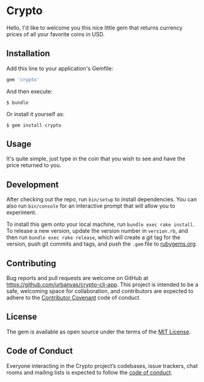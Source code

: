 # Crypto

Hello, I'd like to welcome you this nice little gem that returns currency prices of all your
favorite coins in USD.

## Installation

Add this line to your application's Gemfile:

```ruby
gem 'crypto'
```

And then execute:

    $ bundle

Or install it yourself as:

    $ gem install crypto

## Usage

It's quite simple, just type in the coin that you wish to see and have the price returned to you.

## Development

After checking out the repo, run `bin/setup` to install dependencies. You can also run `bin/console` for an interactive prompt that will allow you to experiment.

To install this gem onto your local machine, run `bundle exec rake install`. To release a new version, update the version number in `version.rb`, and then run `bundle exec rake release`, which will create a git tag for the version, push git commits and tags, and push the `.gem` file to [rubygems.org](https://rubygems.org).

## Contributing

Bug reports and pull requests are welcome on GitHub at https://github.com/urbanvas/crypto-cli-app. This project is intended to be a safe, welcoming space for collaboration, and contributors are expected to adhere to the [Contributor Covenant](http://contributor-covenant.org) code of conduct.

## License

The gem is available as open source under the terms of the [MIT License](https://opensource.org/licenses/MIT).

## Code of Conduct

Everyone interacting in the Crypto project’s codebases, issue trackers, chat rooms and mailing lists is expected to follow the [code of conduct](https://github.com/[USERNAME]/crypto/blob/master/CODE_OF_CONDUCT.md).
